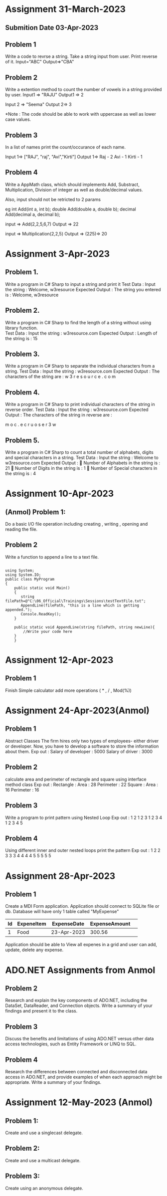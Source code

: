 # Assignment 31-March-2023
## Submition Date 03-Apr-2023

## Problem 1
Write a code to revrse a string. Take a string input from user. Print reverse of it.
Input="ABC"
Output=>"CBA"

## Problem 2
Write a extention method to count the number of vowels in a string provided by user.
Input1 => "RAJU"
Output1 => 2

Input 2 => "Seema"
Output 2=> 3

*Note : The code should be able to work with uppercase as well as lower case values.

## Problem 3
In a list of names print the count/occurance of each name.

Input 1=> ["RAJ", "raj", "Avi","Kirti"]
Output 1=> 
Raj - 2
Avi - 1
Kirti - 1

## Problem 4
Write a AppMath class, which should implements Add, Substract, Multiplication, Division
of integer as well as double/decimal values.

Also, input should not be retricted to 2 params

eg int Add(int a, int b);
double Add(double a, double b);
decimal Add(decimal a, decimal b);

input => Add(2,2,5,6,7)
Output => 22

input => Multiplication(2,2,5)
Output => (2*2*5)=> 20

# Assignment 3-Apr-2023
## Problem 1.	
Write a program in C# Sharp to input a string and print it
Test Data :
Input the string : Welcome, w3resource
Expected Output :
The string you entered is : Welcome, w3resource 

## Problem 2.	
Write a program in C# Sharp to find the length of a string without using library function.  
Test Data :
Input the string : w3resource.com
Expected Output :
Length of the string is : 15 

## Problem 3.	
Write a program in C# Sharp to separate the individual characters from a string. 
Test Data :
Input the string : w3resource.com
Expected Output :
The characters of the string are : 
w  3  r  e  s  o  u  r  c  e  .  c  o  m 


## Problem 4.	
Write a program in C# Sharp to print individual characters of the string in reverse order. 
Test Data :
Input the string : w3resource.com
Expected Output :
The characters of the string in reverse are : 

m  o  c  .  e  c  r  u  o  s  e  r  3  w 


## Problem 5.	
Write a program in C# Sharp to count a total number of alphabets, digits and special characters in a string. 
Test Data :
Input the string : Welcome to w3resource.com
Expected Output :
	Number of Alphabets in the string is : 21 
	Number of Digits in the string is : 1 
	Number of Special characters in the string is : 4 


# Assignment 10-Apr-2023
## (Anmol) Problem 1:
Do a basic I/O file operation including creating , writing , opening and reading the file.
## Problem 2
Write a function to append a line to a text file.

<pre><code class='language-cs'>
using System;
using System.IO;
public class MyProgram
{
    public static void Main()
    {
       string filePath=@"C:\06_Official\Trainings\Sessions\testTextFile.txt";
       AppendLine(filePath, "this is a line which is getting appended.");
       Console.ReadKey();
    }

    public static void AppendLine(string filePath, string newLine){
        //Write your code here
    }
    }
</code></pre>


# Assignment 12-Apr-2023
## Problem 1

Finish Simple calculator add more operations ( * , / , Mod(%))

# Assignment 24-Apr-2023(Anmol)
## Problem 1
Abstract Classes
The firm hires only two types of employees- either driver or developer. Now, you have to develop a software to store the information about them. 
Exp out : 
Salary of developer : 5000
Salary of driver : 3000

## Problem 2 
calculate area and perimeter of rectangle and square using interface method class
Exp out : 
Rectangle :
Area : 28 Perimeter : 22
Square :
Area : 16 Perimeter : 16

## Problem 3 
Write a program to print pattern using Nested Loop
Exp out : 
1 2
1 2 3
1 2 3 4
1 2 3 4 5

## Problem 4 
Using different inner and outer nested loops print the pattern
Exp out :
1
2 2
3 3 3
4 4 4 4
5 5 5 5 5


# Assignment 28-Apr-2023
## Problem 1

Create a MDI Form application. Application should connect to SQLite file or db. Database will have only 1 table called "MyExpense"

| Id | ExpeneItem | ExpenseDate | ExpenseAmount |   |
|----|------------|-------------|---------------|---|
| 1  | Food       | 23-Apr-2023 | 300.56        |   |

Application should be able to View all expenes in a grid and user can add, update, delete any expense.
# ADO.NET Assignments from Anmol
## Problem 2	
Research and explain the key components of ADO.NET, including the DataSet, DataReader, and Connection objects. Write a summary of your findings and present it to the class.
## Problem 3	
Discuss the benefits and limitations of using ADO.NET versus other data access technologies, such as Entity Framework or LINQ to SQL. 
## Problem 4
Research the differences between connected and disconnected data access in ADO.NET, and provide examples of when each approach might be appropriate. Write a summary of your findings.

# Assignment 12-May-2023 (Anmol)
## Problem  1:
Create and use a singlecast delegate.
## Problem  2:
Create and use a multicast delegate.
## Problem  3: 
Create using an anonymous delegate.


